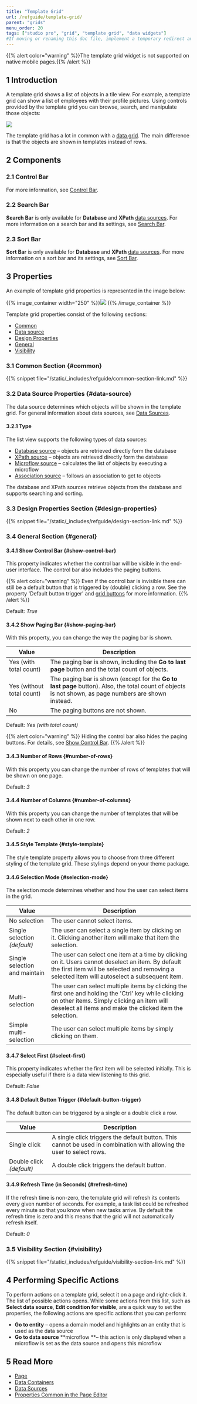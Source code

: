 ```yaml
---
title: "Template Grid"
url: /refguide/template-grid/
parent: "grids"
menu_order: 20
tags: ["studio pro", "grid", "template grid", "data widgets"]
#If moving or renaming this doc file, implement a temporary redirect and let the respective team know they should update the URL in the product. See Mapping to Products for more details.
---
```


{{% alert color="warning" %}}The template grid widget is not supported on native mobile pages.{{% /alert %}}

## 1 Introduction

A template grid shows a list of objects in a tile view. For example, a template grid can show a list of employees with their profile pictures. Using controls provided by the template grid you can browse, search, and manipulate those objects:

![](/attachments/refguide/modeling/pages/data-widgets/grids/template-grid/template-grid.png)

The template grid has a lot in common with a [data grid](/refguide/data-grid/). The main difference is that the objects are shown in templates instead of rows.

## 2 Components

### 2.1 Control Bar

For more information, see [Control Bar](/refguide/control-bar/).

### 2.2 Search Bar

**Search Bar** is only available for **Database** and **XPath** [data sources](#data-source). For more information on a search bar and its settings, see [Search Bar](/refguide/search-bar/).

### 2.3 Sort Bar

**Sort Bar** is only available for **Database** and **XPath** [data sources](#data-source). For more information on a sort bar and its settings, see [Sort Bar](/refguide/sort-bar/).

## 3 Properties

An example of template grid properties is represented in the image below:

{{% image_container width="250" %}}![](/attachments/refguide/modeling/pages/data-widgets/grids/template-grid/template-grid-properties.png)
{{% /image_container %}}

Template grid properties consist of the following sections:

* [Common](#common)
* [Data source](#data-source)
* [Design Properties](#design-properties)
* [General](#general)
* [Visibility](#visibility)

### 3.1 Common Section {#common}

{{% snippet file="/static/_includes/refguide/common-section-link.md" %}}

### 3.2 Data Source Properties {#data-source}

The data source determines which objects will be shown in the template grid. For general information about data sources, see [Data Sources](/refguide/data-sources/).

#### 3.2.1 Type

The list view supports the following types of data sources: 

* [Database source](/refguide/database-source/) – objects are retrieved directly form the database
* [XPath source](/refguide/xpath-source/) – objects are retrieved directly form the database
* [Microflow source](/refguide/microflow-source/) – calculates the list of objects by executing a microflow
* [Association source](/refguide/association-source/) – follows an association to get to objects

The database and XPath sources retrieve objects from the database and supports searching and sorting. 

### 3.3 Design Properties Section {#design-properties}

{{% snippet file="/static/_includes/refguide/design-section-link.md" %}} 

### 3.4 General Section {#general}

#### 3.4.1 Show Control Bar {#show-control-bar}

This property indicates whether the control bar will be visible in the end-user interface. The control bar also includes the paging buttons.

{{% alert color="warning" %}}
Even if the control bar is invisible there can still be a default button that is triggered by (double) clicking a row. See the property 'Default button trigger' and [grid buttons](/refguide/control-bar/) for more information.
{{% /alert %}}

Default: *True*

#### 3.4.2 Show Paging Bar {#show-paging-bar}

With this property, you can change the way the paging bar is shown.

| Value | Description |
| --- | --- |
| Yes (with total count) | The paging bar is shown, including the **Go to last page** button and the total count of objects. |
| Yes (without total count) | The paging bar is shown (except for the **Go to last page** button). Also, the total count of objects is not shown, as page numbers are shown instead. |
| No | The paging buttons are not shown. |

Default: *Yes (with total count)*

{{% alert color="warning" %}}
Hiding the control bar also hides the paging buttons. For details, see [Show Control Bar](#show-control-bar).
{{% /alert %}}

#### 3.4.3 Number of Rows {#number-of-rows}

With this property you can change the number of rows of templates that will be shown on one page.

Default: *3*

#### 3.4.4 Number of Columns {#number-of-columns}

With this property you can change the number of templates that will be shown next to each other in one row.

Default: *2*

#### 3.4.5 Style Template {#style-template}

The style template property allows you to choose from three different styling of the template grid. These stylings depend on your theme package.

#### 3.4.6 Selection Mode {#selection-mode}

The selection mode determines whether and how the user can select items in the grid.

| Value | Description |
| --- | --- |
| No selection | The user cannot select items. |
| Single selection  *(default)* | The user can select a single item by clicking on it. Clicking another item will make that item the selection. |
| Single selection and maintain | The user can select one item at a time by clicking on it. Users cannot deselect an item. By default the first item will be selected and removing a selected item will autoselect a subsequent item. |
| Multi-selection | The user can select multiple items by clicking the first one and holding the 'Ctrl' key while clicking on other items. Simply clicking an item will deselect all items and make the clicked item the selection. |
| Simple multi-selection | The user can select multiple items by simply clicking on them. |

#### 3.4.7 Select First {#select-first}

This property indicates whether the first item will be selected initially. This is especially useful if there is a data view listening to this grid.

Default: *False*

#### 3.4.8 Default Button Trigger {#default-button-trigger}

The default button can be triggered by a single or a double click a row.

| Value | Description |
| --- | --- |
| Single click | A single click triggers the default button. This cannot be used in combination with allowing the user to select rows. |
| Double click *(default)* | A double click triggers the default button. |

#### 3.4.9 Refresh Time (in Seconds) {#refresh-time}

If the refresh time is non-zero, the template grid will refresh its contents every given number of seconds. For example, a task list could be refreshed every minute so that you know when new tasks arrive. By default the refresh time is zero and this means that the grid will not automatically refresh itself.

Default: *0*

### 3.5 Visibility Section {#visibility}

{{% snippet file="/static/_includes/refguide/visibility-section-link.md" %}}

## 4 Performing Specific Actions

To perform actions on a template grid, select it on a page and right-click it. The list of possible actions opens. While some actions from this list, such as **Select data source**, **Edit condition for visible**, are a quick way to set the properties, the following actions are specific actions that you can perform:

* **Go to entity** – opens a domain model and highlights an an entity that is used as the data source 
* **Go to data source** **microflow **– this action is only displayed when a microflow is set as the data source and opens this microflow 

## 5 Read More

* [Page](/refguide/page/)
* [Data Containers](/refguide/data-widgets/)
* [Data Sources](/refguide/data-sources/)
* [Properties Common in the Page Editor](/refguide/common-widget-properties/)
